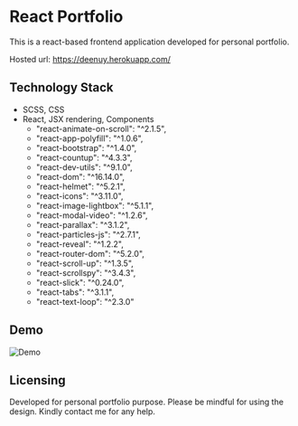# React Portfolio
This is a react-based frontend application developed for personal portfolio.

Hosted url:  https://deenuy.herokuapp.com/

## Technology Stack
* SCSS, CSS
* React, JSX rendering, Components
    * "react-animate-on-scroll": "^2.1.5",
    * "react-app-polyfill": "^1.0.6",
    * "react-bootstrap": "^1.4.0",
    * "react-countup": "^4.3.3",
    * "react-dev-utils": "^9.1.0",
    * "react-dom": "^16.14.0",
    * "react-helmet": "^5.2.1",
    * "react-icons": "^3.11.0",
    * "react-image-lightbox": "^5.1.1",
    * "react-modal-video": "^1.2.6",
    * "react-parallax": "^3.1.2",
    * "react-particles-js": "^2.7.1",
    * "react-reveal": "^1.2.2",
    * "react-router-dom": "^5.2.0",
    * "react-scroll-up": "^1.3.5",
    * "react-scrollspy": "^3.4.3",
    * "react-slick": "^0.24.0",
    * "react-tabs": "^3.1.1",
    * "react-text-loop": "^2.3.0"

## Demo
![Demo](public/assets/imgs/demo-emp-dir-react-app.gif)

## Licensing
Developed for personal portfolio purpose. Please be mindful for using the design. Kindly contact me for any help.
